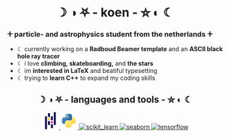 <h1 align="center">☽ ◑ ⛧ - koen - ⛤ ◐ ☾</h1>  
<h3 align="left">ⵜ particle- and astrophysics student from the netherlands ⵜ</h3>  

- ☾ currently working on a **Radboud Beamer template** and an **ASCII black hole ray tracer**  
- ☾ i love **climbing, skateboarding,** and **the stars**
- ☾ im **interested in LaTeX** and beatiful typesetting
- ☾ trying to **learn C++** to expand my coding skills  

<h2 align="center">☽ ◑ ⛧ - languages and tools - ⛤ ◐ ☾</h2>
<p align="center"> <a href="https://pandas.pydata.org/" target="_blank" rel="noreferrer"> <img src="https://raw.githubusercontent.com/devicons/devicon/2ae2a900d2f041da66e950e4d48052658d850630/icons/pandas/pandas-original.svg" alt="pandas" width="40" height="40"/> </a> <a href="https://www.python.org" target="_blank" rel="noreferrer"> <img src="https://raw.githubusercontent.com/devicons/devicon/master/icons/python/python-original.svg" alt="python" width="40" height="40"/> </a> <a href="https://scikit-learn.org/" target="_blank" rel="noreferrer"> <img src="https://upload.wikimedia.org/wikipedia/commons/0/05/Scikit_learn_logo_small.svg" alt="scikit_learn" width="40" height="40"/> </a> <a href="https://seaborn.pydata.org/" target="_blank" rel="noreferrer"> <img src="https://seaborn.pydata.org/_images/logo-mark-lightbg.svg" alt="seaborn" width="40" height="40"/> </a> <a href="https://www.tensorflow.org" target="_blank" rel="noreferrer"> <img src="https://www.vectorlogo.zone/logos/tensorflow/tensorflow-icon.svg" alt="tensorflow" width="40" height="40"/> </a> </p>
